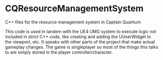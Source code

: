 # CQResourceManagementSystem
C++ files for the resource management system in Captain Quantum

This code is used in tandem with the UE4 UMG system to execute logic not included in strict C++ code, like creating and adding the UUserWidget to the viewport, etc. It speaks with other parts of the project that make actual gameplay changes. The game is singleplayer so most of the things this talks to are simply stored in the player controller/character.
